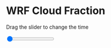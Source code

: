 <h1>WRF  Cloud Fraction </h1>
<p>Drag the slider to change the time</p>

<div class="slidecontainer">
<input oninput='setImage(this)' class="slider" type="range" min="0" max="15" value="0" step="1" />
<img id='img'/>
</div>

<script>
var img = document.getElementById('img');
var img_array = ['/assets/images/wrf/cf_wrfout_d01_2020-03-19_12:00:00.png',
'/assets/images/wrf/cf_wrfout_d01_2020-03-19_13:00:00.png',
'/assets/images/wrf/cf_wrfout_d01_2020-03-19_14:00:00.png',
'/assets/images/wrf/cf_wrfout_d01_2020-03-19_15:00:00.png',
'/assets/images/wrf/cf_wrfout_d01_2020-03-19_16:00:00.png',
'/assets/images/wrf/cf_wrfout_d01_2020-03-19_17:00:00.png',
'/assets/images/wrf/cf_wrfout_d01_2020-03-19_18:00:00.png',
'/assets/images/wrf/cf_wrfout_d01_2020-03-19_19:00:00.png',
'/assets/images/wrf/cf_wrfout_d01_2020-03-19_20:00:00.png',
'/assets/images/wrf/cf_wrfout_d01_2020-03-19_21:00:00.png',
'/assets/images/wrf/cf_wrfout_d01_2020-03-19_22:00:00.png',
'/assets/images/wrf/cf_wrfout_d01_2020-03-19_23:00:00.png',
'/assets/images/wrf/cf_wrfout_d01_2020-03-20_00:00:00.png',
'/assets/images/wrf/cf_wrfout_d01_2020-03-20_01:00:00.png',
'/assets/images/wrf/cf_wrfout_d01_2020-03-20_02:00:00.png',];
function setImage(obj)
{
        var value = obj.value;
        img.src = img_array[value];

}
</script>
